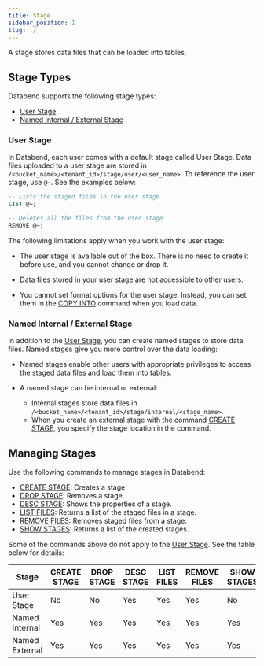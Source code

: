 ```yaml
---
title: Stage
sidebar_position: 1
slug: ./
---
```


A stage stores data files that can be loaded into tables.

## Stage Types

Databend supports the following stage types:

* [User Stage](#usage-stage)
* [Named Internal / External Stage](#named-internal--external-stage)

### User Stage

In Databend, each user comes with a default stage called User Stage. Data files uploaded to a user stage are stored in `/<bucket_name>/<tenant_id>/stage/user/<user_name>`. To reference the user stage, use `@~`. See the examples below:

```sql
-- Lists the staged files in the user stage
LIST @~;

-- Deletes all the files from the user stage
REMOVE @~;
```

The following limitations apply when you work with the user stage:

- The user stage is available out of the box. There is no need to create it before use, and you cannot change or drop it.

- Data files stored in your user stage are not accessible to other users.

- You cannot set format options for the user stage. Instead, you can set them in the [COPY INTO](./../../10-dml/dml-copy-into-table.md) command when you load data.

### Named Internal / External Stage

In addition to the [User Stage](#user-stage), you can create named stages to store data files. Named stages give you more control over the data loading:

- Named stages enable other users with appropriate privileges to access the staged data files and load them into tables.

- A named stage can be internal or external:

    - Internal stages store data files in `/<bucket_name>/<tenant_id>/stage/internal/<stage_name>`.
    - When you create an external stage with the command [CREATE STAGE](01-ddl-create-stage.md), you specify the stage location in the command.

## Managing Stages

Use the following commands to manage stages in Databend:

- [CREATE STAGE](01-ddl-create-stage.md): Creates a stage. 
- [DROP STAGE](02-ddl-drop-stage.md): Removes a stage.
- [DESC STAGE](03-ddl-desc-stage.md): Shows the properties of a stage.
- [LIST FILES](04-ddl-list-stage.md): Returns a list of the staged files in a stage.
- [REMOVE FILES](05-ddl-remove-stage.md): Removes staged files from a stage.
- [SHOW STAGES](06-ddl-show-stages.md): Returns a list of the created stages.

Some of the commands above do not apply to the [User Stage](#user-stage). See the table below for details:

| Stage          | CREATE STAGE | DROP STAGE | DESC STAGE | LIST FILES | REMOVE FILES | SHOW STAGES |
|----------------|--------------|------------|------------|------------|--------------|-------------|
| User Stage     | No           | No         | Yes        | Yes        | Yes          | No          |
| Named Internal | Yes          | Yes        | Yes        | Yes        | Yes          | Yes         |
| Named External | Yes          | Yes        | Yes        | Yes        | Yes          | Yes         |